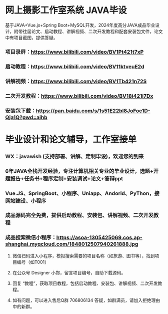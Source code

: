 ﻿# 网上摄影工作室系统 JAVA毕设

基于JAVA+Vue.js+Spring Boot+MySQL开发，2024年度高分JAVA成品毕业设计，附带往届论文、启动教程、讲解视频、二次开发教程和配套安装包文件，论文中有项目截图，提供答疑。

### 项目录屏：https://www.bilibili.com/video/BV1Pt421t7xP

### 启动教程：https://www.bilibili.com/video/BV11ktveuE2d

### 讲解视频：https://www.bilibili.com/video/BV1Tb421n72S

### 二次开发教程：https://www.bilibili.com/video/BV18i421i7Dx

### 安装包下载：https://pan.baidu.com/s/1s51E22bl8JoFoc1D-Qja1Q?pwd=ajhb

# 毕业设计和论文辅导，工作室接单


### WX：javawish (支持部署、讲解、定制毕设)，欢迎您的到来


### 6年JAVA全栈开发经验，专注计算机相关专业的毕业设计，选题+开题报告+任务书+程序定制+安装调试+论文+答辩ppt


### Vue.JS、SpringBoot、小程序、Uniapp、Andorid、PyThon，接网站建设、小程序



### 成品源码完全免费，提供启动教程、安装包、讲解视频、二次开发教程



### 成品搜索微信小程序：https://asoa-1305425069.cos.ap-shanghai.myqcloud.com/1848012507940261888.jpg



1. 微信扫码进入小程序，模拟搜索需要的项目名称（如旅游、图书等），找到项目编号（如T001）



2. 在公众号 Designer 小郑，留言项目编号，自助下载源码。



3. 回复 “教程”，获取项目教程，包括启动教程、安装包、讲解视频、二次开发教程。



4. 如有问题，可以进入售后Q群 706806134 答疑，如群满员，请加入拒绝理由中的新群。
